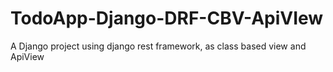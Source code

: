 # TodoApp-Django-DRF-CBV-ApiVIew
 A Django project using django rest framework, as class based view and ApiView
